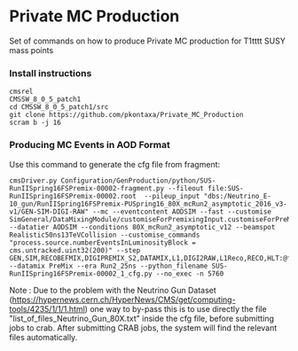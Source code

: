 # Private MC Production
Set of commands on how to produce Private MC production for T1tttt SUSY mass points

### Install instructions
```
cmsrel 
CMSSW_8_0_5_patch1
cd CMSSW_8_0_5_patch1/src
git clone https://github.com/pkontaxa/Private_MC_Production
scram b -j 16
```

### Producing MC Events in AOD Format
Use this command to generate the cfg file from fragment:
```
cmsDriver.py Configuration/GenProduction/python/SUS-RunIISpring16FSPremix-00002-fragment.py --fileout file:SUS-RunIISpring16FSPremix-00002.root  --pileup_input "dbs:/Neutrino_E-10_gun/RunIISpring16FSPremix-PUSpring16_80X_mcRun2_asymptotic_2016_v3-v1/GEN-SIM-DIGI-RAW" --mc --eventcontent AODSIM --fast --customise SimGeneral/DataMixingModule/customiseForPremixingInput.customiseForPreMixingInput,Configuration/DataProcessing/Utils.addMonitoring --datatier AODSIM --conditions 80X_mcRun2_asymptotic_v12 --beamspot Realistic50ns13TeVCollision --customise_commands "process.source.numberEventsInLuminosityBlock = cms.untracked.uint32(200)" --step GEN,SIM,RECOBEFMIX,DIGIPREMIX_S2,DATAMIX,L1,DIGI2RAW,L1Reco,RECO,HLT:@fake1 --datamix PreMix --era Run2_25ns --python_filename SUS-RunIISpring16FSPremix-00002_1_cfg.py --no_exec -n 5760
```

Note : Due to the problem with the Neutrino Gun Dataset (https://hypernews.cern.ch/HyperNews/CMS/get/computing-tools/4235/1/1/1.html) one way to by-pass this is to use directly the file "list_of_files_Neutrino_Gun_80X.txt" inside the cfg file, before submitting jobs to crab. After submitting CRAB jobs, the system will find the relevant files automatically.
